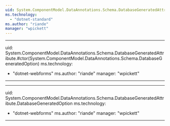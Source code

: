 ```yaml
---
uid: System.ComponentModel.DataAnnotations.Schema.DatabaseGeneratedAttribute
ms.technology: 
  - "dotnet-standard"
ms.author: "riande"
manager: "wpickett"
---
```


---
uid: System.ComponentModel.DataAnnotations.Schema.DatabaseGeneratedAttribute.#ctor(System.ComponentModel.DataAnnotations.Schema.DatabaseGeneratedOption)
ms.technology: 
  - "dotnet-webforms"
ms.author: "riande"
manager: "wpickett"
---

---
uid: System.ComponentModel.DataAnnotations.Schema.DatabaseGeneratedAttribute.DatabaseGeneratedOption
ms.technology: 
  - "dotnet-webforms"
ms.author: "riande"
manager: "wpickett"
---
